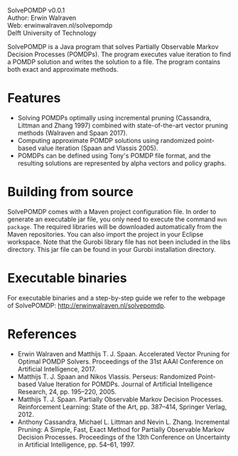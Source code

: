 SolvePOMDP v0.0.1   
Author: Erwin Walraven   
Web: erwinwalraven.nl/solvepomdp   
Delft University of Technology   

SolvePOMDP is a Java program that solves Partially Observable Markov Decision Processes (POMDPs). The program executes value iteration to find a POMDP solution and writes the solution to a file. The program contains both exact and approximate methods.

# Features #
* Solving POMDPs optimally using incremental pruning (Cassandra, Littman and Zhang 1997) combined with state-of-the-art vector pruning methods (Walraven and Spaan 2017).
* Computing approximate POMDP solutions using randomized point-based value iteration (Spaan and Vlassis 2005).
* POMDPs can be defined using Tony's POMDP file format, and the resulting solutions are represented by alpha vectors and policy graphs.

# Building from source #
SolvePOMDP comes with a Maven project configuration file. In order to generate an executable jar file, you only need to execute the command `mvn package`. The required libraries will be downloaded automatically from the Maven repositories. You can also import the project in your Eclipse workspace. Note that the Gurobi library file has not been included in the libs directory. This jar file can be found in your Gurobi installation directory.

# Executable binaries #
For executable binaries and a step-by-step guide we refer to the webpage of SolvePOMDP: http://erwinwalraven.nl/solvepomdp.

# References #
* Erwin Walraven and Matthijs T. J. Spaan. Accelerated Vector Pruning for Optimal POMDP Solvers. Proceedings of the 31st AAAI Conference on Artificial Intelligence, 2017.
* Matthijs T. J. Spaan and Nikos Vlassis. Perseus: Randomized Point-based Value Iteration for POMDPs. Journal of Artificial Intelligence Research, 24, pp. 195–220, 2005.
* Matthijs T. J. Spaan. Partially Observable Markov Decision Processes. Reinforcement Learning: State of the Art, pp. 387–414, Springer Verlag, 2012.
* Anthony Cassandra, Michael L. Littman and Nevin L. Zhang. Incremental Pruning: A Simple, Fast, Exact Method for Partially Observable Markov Decision Processes. Proceedings of the 13th Conference on Uncertainty in Artificial Intelligence, pp. 54–61, 1997.

